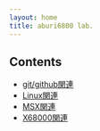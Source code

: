 ```yaml
---
layout: home
title: aburi6800 lab.
---
```


## Contents

- [git/github関連](documents/github/README.html)
- [Linux関連](documents/linux/README.html)
- [MSX関連](documents/msx//README.html)
- [X68000関連](documents/x68k//README.html)

<br>

<!-- Google tag (gtag.js) -->
<script async src="https://www.googletagmanager.com/gtag/js?id=G-5X2091379J"></script>
<script>
  window.dataLayer = window.dataLayer || [];
  function gtag(){dataLayer.push(arguments);}
  gtag('js', new Date());

  gtag('config', 'G-5X2091379J');
</script>
